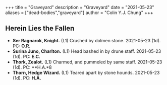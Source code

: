 +++ 
title = "Graveyard" 
description = "Graveyard" 
date = "2021-05-23" 
aliases = ["dead-bodies","graveyard"] 
author = "Colin Y.J. Chung" 
+++

## Herein Lies the Fallen

* **Ser Ragnarok, Knight.** (L1) Crushed by dolmen stone. 2021-05-23 (1d). PC: **O.R.**
* **Surina Juno, Charlton.** (L1) Head bashed in by drune staff. 2021-05-23 (1d). PC: **E.C.**
* **Thork, Zealot.** (L1) Charmed, and pummeled by same staff. 2021-05-23 (1d). PC: **H.A.*8
* **Thorn, Hedge Wizard.** (L1) Teared apart by stone hounds. 2021-05-23 (1d). PC: **H.A.**

